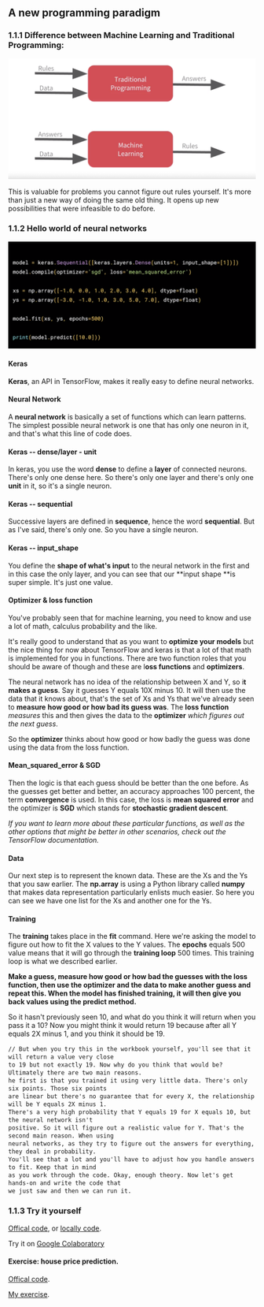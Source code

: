 ## A new programming paradigm

### 1.1.1 Difference between Machine Learning and Traditional Programming:

<img src="./img/diffMLvsTP.png"/>

This is valuable for problems you cannot figure out rules yourself. It's more than just a new way of doing the same old thing. It opens up new possibilities that were infeasible to do before.  

### 1.1.2 Hello world of neural networks

<img src="./img/helloworldNeuralNet.png"/>

#### Keras
**Keras**, an API in TensorFlow, makes it really easy to define neural networks. 

#### Neural Network
A **neural network** is basically a set of functions which can learn patterns.
The simplest possible neural network is one that has only one neuron in it, and that's what this line of code does. 

#### Keras -- dense/layer - unit
In keras, you use the word **dense** to define a **layer** of connected neurons. There's only one dense here. So there's only one layer and there's only one **unit** in it, so it's a single neuron. 

#### Keras -- sequential
Successive layers are defined in **sequence**, hence the word **sequential**. But as I've said, there's only one. So you have a single neuron. 

#### Keras -- input_shape
You define the **shape of what's input** to the neural network in the first and in this case the only layer, and you can see that our **input shape **is super simple. It's just one value. 

#### Optimizer & loss function
You've probably seen that for machine learning, you need to know and use a lot of math, calculus probability and the like. 

It's really good to understand that as you want to **optimize your models** but the nice thing for now about TensorFlow and keras is that a lot of that math is implemented for you in functions. There are two function roles that you should be aware of though and these are l**oss functions** and **optimizers**. 

The neural network has no idea of the relationship between X and Y, so i**t makes a guess**. Say it guesses Y equals 10X minus 10. It will then use the data that it knows about, that's the set of Xs and Ys that we've already seen to **measure** **how good or how bad its guess was**. The **loss function** *measures* this and then gives the data to the **optimizer** *which figures out the next guess*. 

So the **optimizer** thinks about how good or how badly the guess was done using the data from the loss function. 

#### Mean_squared_error & SGD
Then the logic is that each guess should be better than the one before. As the guesses get better and better, an accuracy approaches 100 percent, the term **convergence** is used. In this case, the loss is **mean squared error** and the optimizer is **SGD** which stands for **stochastic gradient descent**. 

*If you want to learn more about these particular functions, as well as the other options that might be better in other scenarios, check out the TensorFlow documentation.* 

#### Data
Our next step is to represent the known data. These are the Xs and the Ys that you saw earlier. The **np.array** is using a Python library called **numpy** that makes data representation particularly enlists much easier. So here you can see we have one list for the Xs and another one for the Ys. 

#### Training
The **training** takes place in the **fit** command. Here we're asking the model to figure out how to fit the X values to the Y values. The **epochs** equals 500 value means that it will go through the **training loop** 500 times. This training loop is what we described earlier. 

**Make a guess, measure how good or how bad the guesses with the loss function, then use the optimizer and the data to make another guess and repeat this. When the model has finished training, it will then give you back values using the predict method.** 

So it hasn't previously seen 10, and what do you think it will return when you pass it a 10? Now you might think it would return 19 because after all Y equals 2X minus 1, and you think it should be 19. 

```
// But when you try this in the workbook yourself, you'll see that it will return a value very close 
to 19 but not exactly 19. Now why do you think that would be? Ultimately there are two main reasons. 
he first is that you trained it using very little data. There's only six points. Those six points 
are linear but there's no guarantee that for every X, the relationship will be Y equals 2X minus 1. 
There's a very high probability that Y equals 19 for X equals 10, but the neural network isn't 
positive. So it will figure out a realistic value for Y. That's the second main reason. When using 
neural networks, as they try to figure out the answers for everything, they deal in probability. 
You'll see that a lot and you'll have to adjust how you handle answers to fit. Keep that in mind 
as you work through the code. Okay, enough theory. Now let's get hands-on and write the code that 
we just saw and then we can run it.
```

### 1.1.3 Try it yourself

[Offical code](https://github.com/lmoroney/dlaicourse),
or [locally code](./dlaicourse-master/Course%201%20-%20Part%202%20-%20Lesson%202%20-%20Notebook.ipynb).

Try it on [Google Colaboratory](https://colab.research.google.com/github/lmoroney/dlaicourse/blob/master/Course%201%20-%20Part%202%20-%20Lesson%202%20-%20Notebook.ipynb#scrollTo=m8YQN1H41L-Y)

#### Exercise: house price prediction.
[Offical code](./dlaicourse-master/Exercises/Exercise%201%20-%20House%20Prices).

[My exercise](./myExercise/Exercise_1_House_Prices_Question.ipynb).